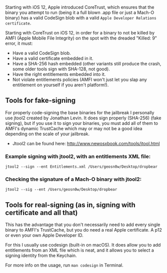 Starting with iOS 12, Apple introduced CoreTrust, which ensures that the binary you attempt to run (being it a full blown .app file or just a Mach-O binary) has a valid CodeSign blob with a valid ``Apple Developer Relations certificate``. 

Starting with CoreTrust on iOS 12, in order for a binary to not be killed by AMFI (Apple Mobile File Integrity) on the spot with the dreaded "Killed: 9" error, it must:

* Have a valid CodeSign blob.
* Have a valid certificate embedded in it.
* Have a SHA-256 hash embedded (other variants still produce the crash, some older tools sign with SHA-128, not good).
* Have the right entitlements embedded into it.
* Not violate entitlements policies (AMFI won't just let you slap any entitlement on yourself if you aren't platform!).

## Tools for fake-signing
For properly code-signing the base binaries for the jailbreak I personally use jtool2 created by Jonathan Levin. It does sign properly (SHA-256) (fake signing), but if you use it to sign your binaries, you must add all of them to AMFI's dynamic TrustCache which may or may not be a good idea depending on the scale of your jailbreak. 

* Jtool2 can be found here: http://www.newosxbook.com/tools/jtool.html

### Example signing with jtool2, with an entitlements XML file:
`jtool2 --sign --ent Entitlements.xml /Users/geosn0w/Desktop/dropbear`

### Checking the signature of a Mach-O binary with jtool2:
`jtool2 --sig --ent /Users/geosn0w/Desktop/dropbear`

## Tools for real-signing (as in, signing with certificate and all that)
This has the advantage that you don't necessarily need to add every single binary to AMFI's TrustCache, but you do need a real Apple certificate. A p12 or even your own Apple Developer ID. 

For this I usually use codesign (built-in on macOS). It does allow you to add entitlements from an XML file which is neat, and it allows you to select a signing identity from the Keychain. 

For more info on the usage, run `man codesign` in Terminal.
